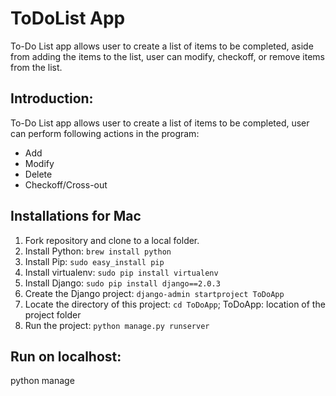 # ToDoList App
To-Do List app allows user to create a list of items to be completed, aside from adding the items to the list, user can modify,
checkoff, or remove items from the list. 

## Introduction: 
To-Do List app allows user to create a list of items to be completed, user can perform following actions in the program:

* Add
* Modify
* Delete 
* Checkoff/Cross-out

## Installations for Mac

1. Fork repository and clone to a local folder.
1. Install Python: `brew install python`
1. Install Pip: `sudo easy_install pip`
1. Install virtualenv: `sudo pip install virtualenv`
1. Install Django: `sudo pip install django==2.0.3`
1. Create the Django project: `django-admin startproject ToDoApp`
1. Locate the directory of this project: `cd ToDoApp`; ToDoApp: location of the project folder
1. Run the project: `python manage.py runserver`

## Run on localhost: 
python manage
